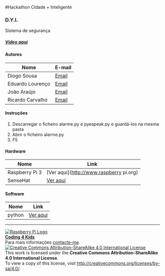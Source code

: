#Hackathon Cidade + Inteligente  

### D.Y.I.

Sistema de segurança
  
##### [Vídeo aqui](Demo/D.I.Y.Security.mp4?raw=true)  
  
#### Autores  

|Nome  |E-mail  |  
|---|---|    
|Diogo Sousa  |[Email](mailto:dmiguelsousa@gmail.com)  |  
|Eduardo Lourenço  |[Email](mailto:eduardo@climaconforto.pt)  |  
|João Araújo  |[Email](mailto:jfcaraujo99@gmail.com)  |  
|Ricardo Carvalho  |[Email](mailto:ricardogcarv@gmail.com)  |  

#### Instruções

1. Descarregar o ficheiro alarme.py e pyespeak.py e guardá-los na mesma pasta
2. Abrir o ficheiro alarme.py
3. F5

#### Hardware  

|Nome  |Link  |  
|---|---|  
|Raspberry Pi 3  |[Ver aqui](http://www.raspberry pi.org)  |  
|SenseHat  |[Ver aqui](https://www.raspberrypi.org/?s=sense+hat)  |

#### Software  

|Nome  |Link  |  
|---|---|    
|python |[Ver aqui](https://www.python.org/)  |    


***  
[![Raspberry Pi Logo](https://upload.wikimedia.org/wikipedia/en/thumb/c/cb/Raspberry_Pi_Logo.svg/50px-Raspberry_Pi_Logo.svg.png)](http://raspberrypi.org)   
[**Coding 4 Kids**](http://coding4kids.github.io/coding4kids/)  
Para mais informações [contacte-me](mailto:nunofilipesantos@gmail.com).  
[![Creative Commons Attribution-ShareAlike 4.0 International License](https://licensebuttons.net/l/by-sa/4.0/88x31.png)](http://creativecommons.org/licenses/by-sa/4.0/)  
This work is licensed under the **Creative Commons Attribution-ShareAlike 4.0 International License**.  
To view a copy of this license, visit http://creativecommons.org/licenses/by-sa/4.0/.  
